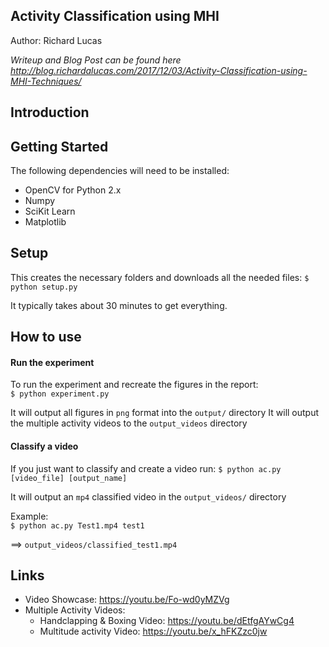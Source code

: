 Activity Classification using MHI
---
Author: Richard Lucas  

*Writeup and Blog Post can be found here <http://blog.richardalucas.com/2017/12/03/Activity-Classification-using-MHI-Techniques/>*

## Introduction

## Getting Started
The following dependencies will need to be installed:
- OpenCV for Python 2.x
- Numpy
- SciKit Learn
- Matplotlib

## Setup
This creates the necessary folders and downloads all the needed files:
`$ python setup.py`

It typically takes about 30 minutes to get everything.

## How to use

#### Run the experiment
To run the experiment and recreate the figures in the report:  
`$ python experiment.py`

It will output all figures in `png` format into the `output/` directory
It will output the multiple activity videos to the `output_videos` directory

#### Classify a video
If you just want to classify and create a video run:
`$ python ac.py [video_file] [output_name]`  

It will output an `mp4` classified video in the `output_videos/` directory

Example:  
`$ python ac.py Test1.mp4 test1`  

==> `output_videos/classified_test1.mp4`  

## Links
- Video Showcase: <https://youtu.be/Fo-wd0yMZVg>
- Multiple Activity Videos:
    - Handclapping & Boxing Video: <https://youtu.be/dEtfgAYwCg4>
    - Multitude activity Video: <https://youtu.be/x_hFKZzc0jw>
    
